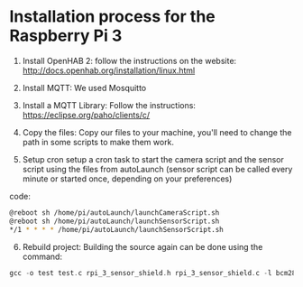 # Installation process for the Raspberry Pi 3

1) Install OpenHAB 2:
follow the instructions on the website: http://docs.openhab.org/installation/linux.html

2) Install MQTT:
We used Mosquitto

3) Install a MQTT Library:
Follow the instructions: https://eclipse.org/paho/clients/c/

4) Copy the files:
Copy our files to your machine, you'll need to change the path in some scripts to make them work.

5) Setup cron
setup a cron task to start the camera script and the sensor script using the files from autoLaunch
(sensor script can be called every minute or started once, depending on your preferences)

code:
```bash
@reboot sh /home/pi/autoLaunch/launchCameraScript.sh
@reboot sh /home/pi/autoLaunch/launchSensorScript.sh
*/1 * * * * /home/pi/autoLaunch/launchSensorScript.sh
```

6) Rebuild project:
Building the source again can be done using the command:
```C
gcc -o test test.c rpi_3_sensor_shield.h rpi_3_sensor_shield.c -l bcm2835 -lpython2.7 -lm -L/usr/lib/python2.7/confi -lpaho-mqtt3c
```